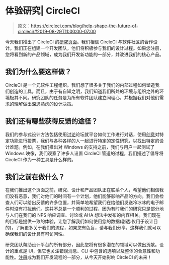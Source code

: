 # 体验研究| CircleCI

> 原文：<https://circleci.com/blog/help-shape-the-future-of-circleci/#2019-08-29T11:00:00-07:00>

今天我们推出了 CircleCI 的[研究页面](https://circleci.com/research/)。我们相信 CircleCI 与软件社区的合作设计。我们正在组建一个开发团队，他们将积极参与我们的设计过程。如果您注册，您将看到新的产品领域，成为我们开发新功能的一部分，并改进我们的核心产品。

## 我们为什么要这样做？

CircleCI 是一个元软件工程组织。我们想了很多关于我们的内部过程如何塑造我们创造的工具。而且，由于有自知之明，我们知道我们所处的环境与组织之外的环境极其不同。研究团队的任务是为所有软件团队建立同理心，并根据我们对他们需求的理解做出深思熟虑的设计决策。

## 我们还有哪些获得反馈的途径？

我们的参与式设计方法包括使用[讨论](https://discuss.circleci.com/)论坛就平台如何工作进行对话，使用[创意](https://ideas.circleci.com/)对特定功能进行投票，我们与各种各样的人一起进行特定的定性研究，以找出特定的设计难题。例如，在我们推出对 Windows 的支持之前，我们与用户一起测试了 Windows 映像，我们观察了许多人设置 CircleCI 管道的过程，我们描述了倡导将 CircleCI 作为一种工具是什么样的。

## 我们之前在做什么？

在我们推出这个页面之前，研究、设计和产品团队正在联系个人，希望他们相信我们没有恶意，我们对他们的时间有一个计划，他们能够影响产品的方向。我们会检查人们可以给出反馈的许多位置，并简单地希望我们在给他们发送冷冰冰的电子邮件时没有打扰他们。这并不总是一个顺利的过程，因为有时我们的研究只是部分地与人们在我们的 NPS 响应调查、讨论或 AHA 想法中发布的内容相关。我们现在的目标是提供一致的体验，让您了解我们如何使用您的数据(剧透:仅用于设计目的)，了解更多关于我们的流程，如果您有色盲，请与我们分享，这样我们就可以确保我们的设计具有可访问性。

研究团队帮助设计平台的所有部分，因此您将有很多潜在的领域可以做出贡献。设计的重点是 UI，但它也关注错误消息、CLI 中包含的选项以及整体的合意性和功能性。[注册](https://circleci.com/research/)成为我们开发流程的一部分，从今天开始影响 CircleCI 的未来！